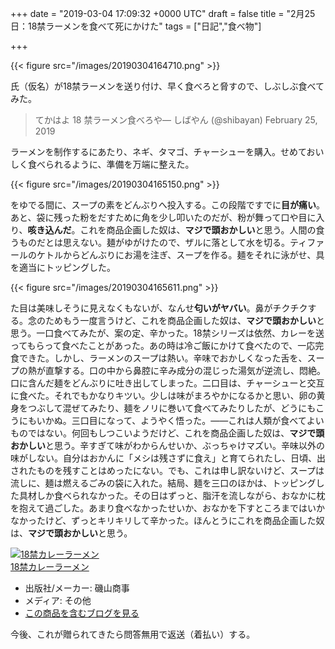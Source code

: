 
+++
date = "2019-03-04 17:09:32 +0000 UTC"
draft = false
title = "2月25日：18禁ラーメンを食べて死にかけた"
tags = ["日記","食べ物"]

+++


{{< figure src="/images/20190304164710.png"  >}}

 氏（仮名）が18禁ラーメンを送り付け、早く食べろと脅すので、しぶしぶ食べてみた。

>てかはよ 18 禁ラーメン食べろや— しばやん (@shibayan) February 25, 2019<script async="" src="https://platform.twitter.com/widgets.js" charset="utf-8"></script>

ラーメンを制作するにあたり、ネギ、タマゴ、チャーシューを購入。せめておいしく食べられるように、準備を万端に整えた。

{{< figure src="/images/20190304165150.png"  >}}

をゆでる間に、スープの素をどんぶりへ投入する。この段階ですでに**目が痛い**。あと、袋に残った粉をだすために角を少し叩いたのだが、粉が舞って口や目に入り、**咳き込んだ**。これを商品企画した奴は、**マジで頭おかしい**と思う。人間の食うものだとは思えない。麺がゆがけたので、ザルに落として水を切る。ティファールのケトルからどんぶりにお湯を注ぎ、スープを作る。麺をそれに泳がせ、具を適当にトッピングした。

{{< figure src="/images/20190304165611.png"  >}}

た目は美味しそうに見えなくもないが、なんせ**匂いがヤバい**。鼻がチクチクする。念のためもう一度言うけど、これを商品企画した奴は、**マジで頭おかしい**と思う。一口食べてみたが、案の定、辛かった。18禁シリーズは依然、カレーを送ってもらって食べたことがあった。あの時は冷ご飯にかけて食べたので、一応完食できた。しかし、ラーメンのスープは熱い。辛味でおかしくなった舌を、スープの熱が直撃する。口の中から鼻腔に辛み成分の混じった湯気が逆流し、悶絶。口に含んだ麺をどんぶりに吐き出してしまった。二口目は、チャーシューと交互に食べた。それでもかなりキツい。少しは味がまろやかになるかと思い、卵の黄身をつぶして混ぜてみたり、麺をノリに巻いて食べてみたりしたが、どうにもこうにもいかぬ。三口目になって、ようやく悟った。――これは人類が食べてよいものではない。何回もしつこいようだけど、これを商品企画した奴は、**マジで頭おかしい**と思う。辛すぎて味がわからんせいか、ぶっちゃけマズい。辛味以外の味がしない。自分はおかんに「メシは残さずに食え」と育てられたし、日頃、出されたものを残すことはめったにない。でも、これは申し訳ないけど、スープは流しに、麺は燃えるごみの袋に入れた。結局、麺を三口のほかは、トッピングした具材しか食べられなかった。その日はずっと、脂汗を流しながら、おなかに枕を抱えて過ごした。あまり食べなかったせいか、おなかを下すところまではいかなかったけど、ずっとキリキリして辛かった。ほんとうにこれを商品企画した奴は、**マジで頭おかしい**と思う。<div class="hatena-asin-detail"><a href="http://www.amazon.co.jp/exec/obidos/ASIN/B010IRFJMS/bestylesnet-22/"><img src="https://images-fe.ssl-images-amazon.com/images/I/51Ya988PHUL._SL160_.jpg" class="hatena-asin-detail-image" alt="18禁カレーラーメン" title="18禁カレーラーメン"/></a><div class="hatena-asin-detail-info"><a href="http://www.amazon.co.jp/exec/obidos/ASIN/B010IRFJMS/bestylesnet-22/">18禁カレーラーメン</a><ul><li><span class="hatena-asin-detail-label">出版社/メーカー:</span> 磯山商事</li><li><span class="hatena-asin-detail-label">メディア:</span> その他</li><li><a href="http://d.hatena.ne.jp/asin/B010IRFJMS/bestylesnet-22" target="_blank">この商品を含むブログを見る</a></li></ul></div><div class="hatena-asin-detail-foot"></div></div>今後、これが贈られてきたら問答無用で返送（着払い）する。


